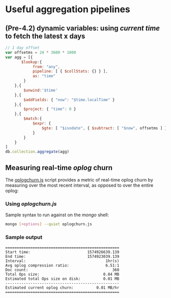 # Useful aggregation pipelines

## (Pre-4.2) dynamic variables: using _current time_ to fetch the latest x days

```javascript
// 1 day offset
var offsetms = 24 * 3600 * 1000
var agg = [{
       $lookup:{
            from: "any",
            pipeline: [ { $collStats: {} } ],
            as: "time"
        }
    },{
        $unwind:'$time'
    },{
        $addFields: { "now": "$time.localTime" }
    },{
        $project: { "time": 0 }
    },{
        $match:{
            $expr: {
                $gte: [ "$isodate", { $subtract: [ "$now", offsetms ] } ]
            }
        }
    }
]
db.collection.aggregate(agg)
```

## Measuring real-time _oplog_ churn

The [oplogchurn.js](src/oplogchurn.js) script provides a metric of real-time oplog churn by measuring over the most recent interval, as opposed to over the entire oplog:

### Using _oplogchurn.js_

Sample syntax to run against on the _mongo_ shell:

```bash
mongo [+options] --quiet oplogchurn.js
```

### Sample output

```text
==================================================
Start time:                         1574926639.139
End time:                           1574923039.139
Interval:                                   1hr(s)
Avg oplog compression ratio:                6.51:1
Doc count:                                     360
Total Ops size:                            0.04 MB
Estimated total Ops size on disk:          0.01 MB
--------------------------------------------------
Estimated current oplog churn:          0.01 MB/hr
==================================================
```
